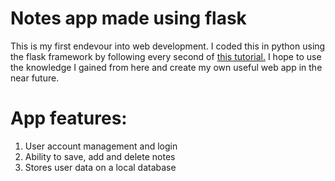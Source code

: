 # Notes app made using flask 
This is my first endevour into web development. I coded this in python using the flask framework by following every second of [this tutorial.](https://www.youtube.com/watch?v=dam0GPOAvVI) I hope to use the knowledge I gained from here and create my own useful web app in the near future.

# App features:
1) User account management and login
2) Ability to save, add and delete notes
3) Stores user data on a local database
 
